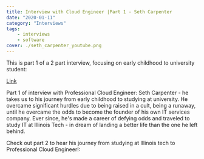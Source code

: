 ```yaml
---
title: Interview with Cloud Engineer |Part 1 - Seth Carpenter
date: "2020-01-11"
category: "Interviews"
tags: 
    - interviews
    - software
cover: ./seth_carpenter_youtube.png
---
```


This is part 1 of a 2 part interview, focusing on early childhood to university student: 

[Link](https://youtu.be/vMlKSMFxyG8)

Part 1 of interview with Professional Cloud Engineer: Seth Carpenter - he takes us to his journey from early childhood to studying at university. He overcame significant hurdles due to being raised in a cult, being a runaway, until he overcame the odds to become the founder of his own IT services company. Ever since, he's made a career of defying odds and traveled to study IT at Illinois Tech - in dream of landing a better life than the one he left behind. 

Check out part 2 to hear his journey from studying at Illinois tech to Professional Cloud Engineer!: 